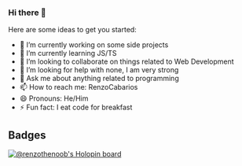 ### Hi there 👋


Here are some ideas to get you started:

- 🔭 I’m currently working on some side projects
- 🌱 I’m currently learning JS/TS
- 👯 I’m looking to collaborate on things related to Web Development
- 🤔 I’m looking for help with none, I am very strong
- 💬 Ask me about anything related to programming
- 📫 How to reach me: RenzoCabarios
- 😄 Pronouns: He/Him
- ⚡ Fun fact: I eat code for breakfast


## Badges

[![@renzothenoob's Holopin board](https://holopin.io/api/user/board?user=renzothenoob)](https://holopin.io/@renzothenoob)
